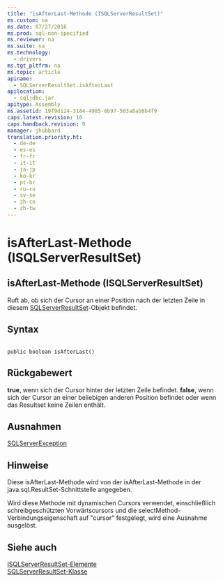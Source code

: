 ```yaml
---
title: "isAfterLast-Methode (ISQLServerResultSet)"
ms.custom: na
ms.date: 07/27/2016
ms.prod: sql-non-specified
ms.reviewer: na
ms.suite: na
ms.technology: 
  - drivers
ms.tgt_pltfrm: na
ms.topic: article
apiname: 
  - SQLServerResultSet.isAfterLast
apilocation: 
  - sqljdbc.jar
apitype: Assembly
ms.assetid: 19f9d124-3184-4985-8b97-503a8ab8b4f9
caps.latest.revision: 10
caps.handback.revision: 9
manager: jhubbard
translation.priority.ht: 
  - de-de
  - es-es
  - fr-fr
  - it-it
  - ja-jp
  - ko-kr
  - pt-br
  - ru-ru
  - sv-se
  - zh-cn
  - zh-tw
---
```

# isAfterLast-Methode (ISQLServerResultSet)
    
## isAfterLast\-Methode \(ISQLServerResultSet\)  
 Ruft ab, ob sich der Cursor an einer Position nach der letzten Zeile in diesem [SQLServerResultSet](../content/SQLServerResultSet-Class.md)\-Objekt befindet.  
  
## Syntax  
  
```  
  
public boolean isAfterLast()  
```  
  
## Rückgabewert  
 **true**, wenn sich der Cursor hinter der letzten Zeile befindet. **false**, wenn sich der Cursor an einer beliebigen anderen Position befindet oder wenn das Resultset keine Zeilen enthält.  
  
## Ausnahmen  
 [SQLServerException](../content/SQLServerException-Class.md)  
  
## Hinweise  
 Diese isAfterLast\-Methode wird von der isAfterLast\-Methode in der java.sql.ResultSet\-Schnittstelle angegeben.  
  
 Wird diese Methode mit dynamischen Cursors verwendet, einschließlich schreibgeschützten Vorwärtscursors und die selectMethod\-Verbindungseigenschaft auf "cursor" festgelegt, wird eine Ausnahme ausgelöst.  
  
## Siehe auch  
 [ISQLServerResultSet-Elemente](../content/SQLServerResultSet-Members.md)   
 [SQLServerResultSet-Klasse](../content/SQLServerResultSet-Class.md)  
  
  